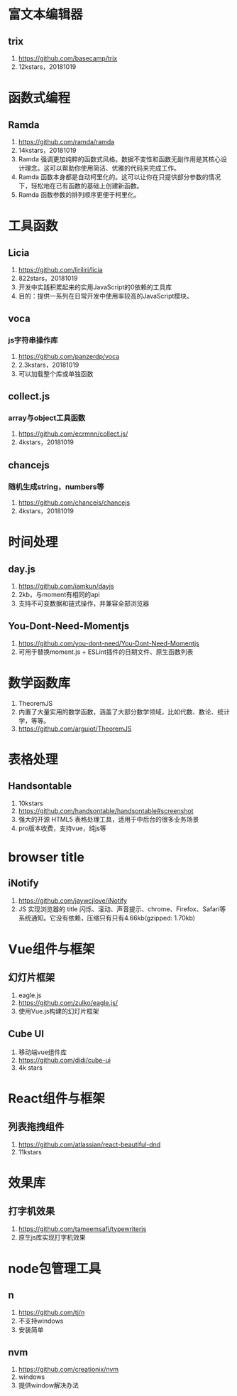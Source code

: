 # 富文本编辑器

## trix

1. https://github.com/basecamp/trix
2. 12kstars，20181019

# 函数式编程

## Ramda

1. https://github.com/ramda/ramda
2. 14kstars，20181019
3. Ramda 强调更加纯粹的函数式风格。数据不变性和函数无副作用是其核心设计理念。这可以帮助你使用简洁、优雅的代码来完成工作。
4. Ramda 函数本身都是自动柯里化的。这可以让你在只提供部分参数的情况下，轻松地在已有函数的基础上创建新函数。
5. Ramda 函数参数的排列顺序更便于柯里化。

# 工具函数

## Licia

1. https://github.com/liriliri/licia
2. 822stars，20181019
3. 开发中实践积累起来的实用JavaScript的0依赖的工具库 
4. 目的：提供一系列在日常开发中使用率较高的JavaScript模块。 

## voca

### js字符串操作库

1. https://github.com/panzerdp/voca
2. 2.3kstars，20181019
3. 可以加载整个库或单独函数

## collect.js

### array与object工具函数

1. https://github.com/ecrmnn/collect.js/
2. 4kstars，20181019

## chancejs

### 随机生成string，numbers等

1. https://github.com/chancejs/chancejs
2. 4kstars，20181019

# 时间处理

## day.js

1. https://github.com/iamkun/dayjs
2. 2kb，与moment有相同的api
3. 支持不可变数据和链式操作，并兼容全部浏览器 

## You-Dont-Need-Momentjs

1. https://github.com/you-dont-need/You-Dont-Need-Momentjs
2. 可用于替换moment.js + ESLint插件的日期文件、原生函数列表 



# 数学函数库 

1. TheoremJS  
2. 内置了大量实用的数学函数，涵盖了大部分数学领域，比如代数、数论、统计学，等等。 
3. https://github.com/arguiot/TheoremJS

# 表格处理

## Handsontable
1. 10kstars
2. https://github.com/handsontable/handsontable#screenshot
3. 强大的开源 HTML5 表格处理工具，适用于中后台的很多业务场景 
4. pro版本收费，支持vue，纯js等



# browser title

## iNotify

1. https://github.com/jaywcjlove/iNotify
2. JS 实现浏览器的 title 闪烁、滚动、声音提示、chrome、Firefox、Safari等系统通知。它没有依赖，压缩只有只有4.66kb(gzipped: 1.70kb) 



# Vue组件与框架

## 幻灯片框架 

1. eagle.js
2. https://github.com/zulko/eagle.js/
3. 使用Vue.js构建的幻灯片框架 

## Cube UI
1. 移动端vue组件库
1. https://github.com/didi/cube-ui
1. 4k stars

# React组件与框架
## 列表拖拽组件
1. https://github.com/atlassian/react-beautiful-dnd
2. 11kstars


# 效果库
## 打字机效果
1. https://github.com/tameemsafi/typewriterjs
1. 原生js库实现打字机效果

# node包管理工具
## n
1. https://github.com/tj/n
1. 不支持windows
1. 安装简单
## nvm
1. https://github.com/creationix/nvm
1. windows
1. 提供window解决办法